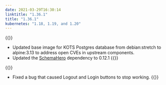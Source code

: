 ```yaml
---
date: 2021-03-29T16:30:14
linktitle: "1.36.1"
title: "1.36.1"
kubernetes: "1.18, 1.19, and 1.20"
---
```


{{<changes>}}
* Updated base image for KOTS Postgres database from debian:stretch to alpine:3.13 to address open CVEs in upstream components.
* Updated the [SchemaHero](https://schemahero.io/) dependency to 0.12.1
{{</changes>}}

{{<fixes>}}
* Fixed a bug that caused Logout and Login buttons to stop working.
{{</fixes>}}
